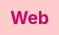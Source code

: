 # Web
<!doctype html>
<html>
	<head>
		<title>Mt Webpage</title>
		<Style>
		body{
			width:1100px;
			background:rgb(255,204,204);
			max-width:95%;
			margin:auto;
		}
		h1{
		float:left;
		color:rgb(204,0,102);
		margin:0;
		center;
		}
		header h2{
		text-align:center;
		color:rgb(102,102,255);
		font-weight:normal;
		}
		section{
		background:rgb(153,255,255);
		padding:15px 50px;	
		}
		section h2{
		text-align:center;
		color:rgb(204,0,0);
		}
		article{
		background:rgb(255,255,255);
		float:Left;
		width:29.3%;
		margin:1%;
		padding:1%;
		}
		footer{
		text-align:center;
		background:rgb(102,204,0);
		clear:left;
		padding:25px;
		
		}
		
		
		</style>
	</head>
<body>		
		<header>
		<h1>Ankita Bhongade</h1>
		<h2>Learning Webdevlopment</h2>
		</header>
		<section>		
			<h2>Career Objective</h2>
			<p>
					Seeking a challenging position in the area of Testing and Business Analysis in a Professional Organization, where my skills and abilities brings growth to the company and helps groom myself into an efficient and potential professional.
			</p>
		</section>
		<article>
		<h3>Education</h3>
		<ul>
		<li>BE 63%</li>
		<li>Diploma(ENTC) 74%</li>
		<li>10th 81%</li>
		</ul>
		</article>
		<article>
		<h3>Technical Skills</h3>
		<ul>
		<li>Defect Tracking Tool:- JIRA</li>
		<li>Test Managment Tool:- Test Link</li>
		<li>API Testing:- SOAP UI</li>
		</ul>
		</article>
		<article>
		<h3>Contact Details</h3>
		<p>7304755286</p>
		<p>ankita.rameshrao@gmail.com</p>
		</article>
		<footer>
		Thanks
		</footer>
</body>

</html>
